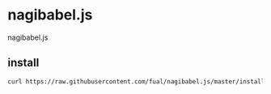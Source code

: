 # nagibabel.js
nagibabel.js

## install
```sh
curl https://raw.githubusercontent.com/fual/nagibabel.js/master/install.sh | sh
```
